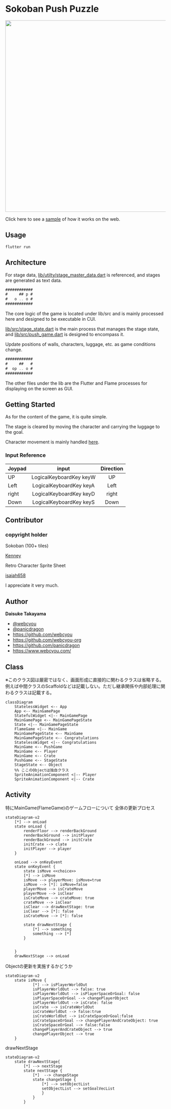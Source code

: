# Sokoban Push Puzzle

<img width="600" src="https://user-images.githubusercontent.com/1584153/234482219-4cd323d9-67a0-47b4-af91-87308240276e.gif">

Click here to see a [sample](https://flame-games.github.io/push_puzzle/) of how it works on the web.

## Usage

```
flutter run
```

## Architecture

For stage data, [lib/utilty/stage_master_data.dart](https://github.com/flame-games/push_puzzle/blob/main/lib/utility/stage_master_data.dart) is referenced, and stages are generated as text data.

```dart
############
#     ## p #
#   o .. o #
############
```

The core logic of the game is located under lib/src and is mainly processed here and designed to be executable in CUI.

[lib/src/stage_state.dart](https://github.com/flame-games/push_puzzle/blob/main/lib/src/stage_state.dart) is the main process that manages the stage state, and [lib/src/push_game.dart](https://github.com/flame-games/push_puzzle/blob/main/lib/src/push_game.dart) is designed to encompass it.

Update positions of walls, characters, luggage, etc. as game conditions change.

```dart
############
#     ##   #
#  op .. o #
############
```

The other files under the lib are the Flutter and Flame processes for displaying on the screen as GUI.

## Getting Started

As for the content of the game, it is quite simple.

The stage is cleared by moving the character and carrying the luggage to the goal.

Character movement is mainly handled [here](https://github.com/flame-games/player_move).


### Input Reference

| Joypad | input | Direction |
| -------------- |:------------:|:------------:|
| UP     | LogicalKeyboardKey keyW | UP    |
| Left   | LogicalKeyboardKey keyA | Left  |
| right  | LogicalKeyboardKey keyD | right |
| Down   | LogicalKeyboardKey keyS | Down  |


## Contributor

### copyright holder

Sokoban (100+ tiles)

[Kenney](https://opengameart.org/content/sokoban-100-tiles)

Retro Character Sprite Sheet

[isaiah658](https://openclipart.org/detail/248259/retro-character-sprite-sheet)

I appreciate it very much.

## Author

**Daisuke Takayama**

-   [@webcyou](https://twitter.com/webcyou)
-   [@panicdragon](https://twitter.com/panicdragon)
-   <https://github.com/webcyou>
-   <https://github.com/webcyou-org>
-   <https://github.com/panicdragon>
-   <https://www.webcyou.com/>


## Class
※このクラス図は厳密ではなく、画面形成に直接的に関わるクラスは省略する。
例えば中間クラスのScaffoldなどは記載しない。ただし継承関係や内部処理に関わるクラスは記載する。

```mermaid
classDiagram
    StatelessWidget <-- App
    App <-- MainGamePage
    StatefulWidget <|-- MainGamePage
    MainGamePage <-- MainGamePageState
    State <|-- MainGamePageState
    FlameGame <|-- MainGame
    MainGamePageState <-- MainGame
    MainGamePageState <-- Congratulations
    StatelessWidget <|-- Congratulations
    MainGame <-- PushGame
    MainGame <-- Player
    MainGame <-- Crate
    PushGame <-- StageState
    StageState <-- Object
    %% ここのObjectは独自クラス
    SpriteAnimationComponent <|-- Player
    SpriteAnimationComponent <|-- Crate

```

## Activity
特にMainGame(FlameGame)のゲームフローについて
全体の更新プロセス
```mermaid
stateDiagram-v2
    [*] --> onLoad
    state onLoad {
        renderFloor --> renderBackGround
        renderBackGround --> initPlayer
        renderBackGround --> initCrate
        initCrate --> clate 
        initPlayer --> player
    }

    onLoad --> onKeyEvent
    state onKeyEvent {
        state isMove <<choice>>
        [*] --> isMove
        isMove --> playerMove: isMove=true
        isMove --> [*]: isMove=false
        playerMove --> isCrateMove
        playerMove --> isClear
        isCrateMove --> crateMove: true
        crateMove --> isClear
        isClear --> drawNextStage: true
        isClear --> [*]: false
        isCrateMove --> [*]: false

        state drawNextStage {
            [*] --> something
            something --> [*] 
        }

        
    }
    drawNextStage --> onLoad
```

Objectの更新を実施するかどうか
```mermaid
stateDiagram-v2
    state isMove {
            [*] --> isPlayerWorldOut
            isPlayerWorldOut --> false: true
            isPlayerWorldOut --> isPlayerSpaceOrGoal: false
            isPlayerSpaceOrGoal --> changePlayerObject
            isPlayerWorldOut --> isCrate: false
            isCrate --> isCrateWorldOut
            isCrateWorldOut --> false:true
            isCrateWorldOut --> isCrateSpaceOrGoal:false
            isCrateSpaceOrGoal --> changePlayerAndCrateObject: true
            isCrateSpaceOrGoal --> false:false
            changePlayerAndCrateObject --> true
            changePlayerObject --> true
    }
```

drawNextStage
```mermaid
stateDiagram-v2
    state drawNextStage{
        [*] --> nextStage
        state nextStage {
            [*]  --> changeStage
            state changeStage {
                [*] --> setObjectList
                setObjectList --> setGoalVecList
                }
            }
        }
```
